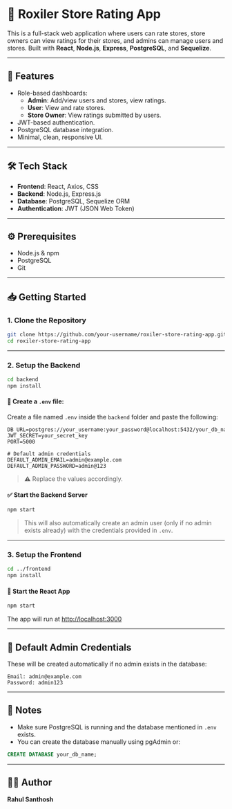 # 🏪 Roxiler Store Rating App

This is a full-stack web application where users can rate stores, store owners can view ratings for their stores, and admins can manage users and stores. Built with **React**, **Node.js**, **Express**, **PostgreSQL**, and **Sequelize**.

---

## 🚀 Features

- Role-based dashboards:
  - **Admin**: Add/view users and stores, view ratings.
  - **User**: View and rate stores.
  - **Store Owner**: View ratings submitted by users.
- JWT-based authentication.
- PostgreSQL database integration.
- Minimal, clean, responsive UI.

---

## 🛠 Tech Stack

- **Frontend**: React, Axios, CSS
- **Backend**: Node.js, Express.js
- **Database**: PostgreSQL, Sequelize ORM
- **Authentication**: JWT (JSON Web Token)

---

## ⚙️ Prerequisites

- Node.js & npm
- PostgreSQL
- Git

---

## 📥 Getting Started

### 1. Clone the Repository

```bash
git clone https://github.com/your-username/roxiler-store-rating-app.git
cd roxiler-store-rating-app
```

---

### 2. Setup the Backend

```bash
cd backend
npm install
```

#### 📄 Create a `.env` file:

Create a file named `.env` inside the `backend` folder and paste the following:

```env
DB_URL=postgres://your_username:your_password@localhost:5432/your_db_name
JWT_SECRET=your_secret_key
PORT=5000

# Default admin credentials
DEFAULT_ADMIN_EMAIL=admin@example.com
DEFAULT_ADMIN_PASSWORD=admin@123
```

> ⚠️ Replace the values accordingly.

#### ✅ Start the Backend Server

```bash
npm start
```

> This will also automatically create an admin user (only if no admin exists already) with the credentials provided in `.env`.

---

### 3. Setup the Frontend

```bash
cd ../frontend
npm install
```

#### 🚀 Start the React App

```bash
npm start
```

The app will run at [http://localhost:3000](http://localhost:3000)

---

## 👤 Default Admin Credentials

These will be created automatically if no admin exists in the database:

```
Email: admin@example.com
Password: admin123
```

---

## 📝 Notes

- Make sure PostgreSQL is running and the database mentioned in `.env` exists.
- You can create the database manually using pgAdmin or:

```sql
CREATE DATABASE your_db_name;
```

---

## 🧑‍💻 Author

**Rahul Santhosh**